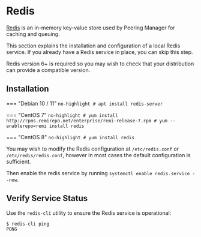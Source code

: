 # Redis

[Redis](https://redis.io/) is an in-memory key-value store used by Peering
Manager for caching and queuing.

This section explains the installation and configuration of a local Redis
service. If you already have a Redis service in place, you can skip this step.

Redis version 6+ is required so you may wish to check that your distribution
can provide a compatible version.

## Installation

=== "Debian 10 / 11"
	```no-highlight
	# apt install redis-server
	```

=== "CentOS 7"
	```no-highlight
	# yum install http://rpms.remirepo.net/enterprise/remi-release-7.rpm
	# yum --enablerepo=remi install redis
	```

=== "CentOS 8"
	```no-highlight
	# yum install redis
	```

You may wish to modify the Redis configuration at `/etc/redis.conf` or
`/etc/redis/redis.conf`, however in most cases the default configuration is
sufficient.

Then enable the redis service by running `systemctl enable redis.service --now`.

## Verify Service Status

Use the `redis-cli` utility to ensure the Redis service is operational:

```no-highlight
$ redis-cli ping
PONG
```
